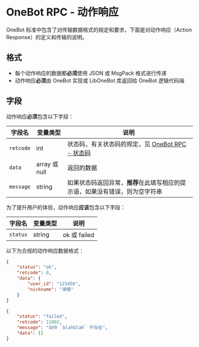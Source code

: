 # OneBot RPC - 动作响应

OneBot 标准中包含了对传输数据格式的规定和要求，下面是对动作响应（Action Response）的定义和传输的说明。

## 格式

- 每个动作响应的数据都**必须**使用 JSON 或 MsgPack 格式进行传递
- 动作响应**必须**由 OneBot 实现或 LibOneBot 库返回给 OneBot 逻辑代码端

## 字段

动作响应**必须**包含以下字段：

字段名 | 变量类型 | 说明
--- | --- | ---
`retcode` | int | 状态码，有关状态码的规定，见 [OneBot RPC - 状态码](../retcode)
`data` | array 或 null | 返回的数据
`message` | string | 如果状态码返回异常，**推荐**在此填写相应的提示语，如果没有错误，则为空字符串

为了提升用户的体验，动作响应**应该**包含以下字段：

字段名 | 变量类型 | 说明
--- | --- | ---
`status` | string | ok 或 failed

以下为合规的动作响应数据格式：
```json
{
    "status": "ok",
    "retcode": 0,
    "data": {
        "user_id": "123456",
        "nickname": "滑稽"
    }
}
```

```json
{
    "status": "failed",
    "retcode": 11002,
    "message": "动作 `blahblah` 不存在",
    "data": []
}
```